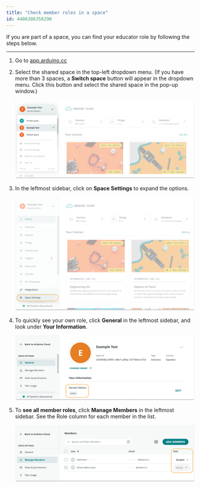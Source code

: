 ```yaml
---
title: "Check member roles in a space"
id: 4406386358290
---
```


If you are part of a space, you can find your educator role by following the steps below.

---

1. Go to [app.arduino.cc](https://app.arduino.cc/)

2. Select the shared space in the top-left dropdown menu. (If you have more than 3 spaces, a **Switch space** button will appear in the dropdown menu. Click this button and select the shared space in the pop-up window.)

   ![Selecting a shared space in the space dropdown menu.](img/cloud-dropdown-shared-spaces.png)

3. In the leftmost sidebar, click on **Space Settings** to expand the options.

   ![Selecting Space Settings in the leftmost sidebar](img/cloud-space-sidebar-settings.png)

4. To quickly see your own role, click **General** in the leftmost sidebar, and look under **Your Information**.

   ![Checking your role under "Your Information" in General Settings.](img/cloud-space-general-settings.png)

4. To **see all member roles**, click **Manage Members** in the leftmost sidebar. See the Role column for each member in the list.

   ![A list of members in the space, inside the "Manage Members" tab. Each row includes the member's username, email and role.](img/cloud-space-members.png)
